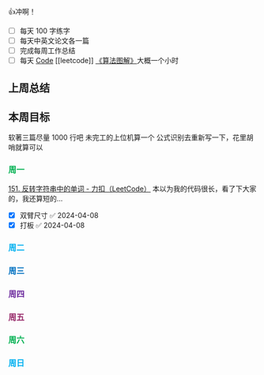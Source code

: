 👍冲啊！
- [ ] 每天 100 字练字
- [ ] 每天中英文论文各一篇
- [ ] 完成每周工作总结
- [ ] 每天 [Code](https://leetcode.cn/studyplan/top-interview-150/) [[leetcode]] [《算法图解》](https://www.bilibili.com/video/BV1PN4y1Q73P/?spm_id_from=333.788&vd_source=d3ee14ef6a5aeafdb4ae42baa01c2793)大概一个小时
## 上周总结

  

## 本周目标

软著三篇尽量 1000 行吧
未完工的上位机算一个
公式识别去重新写一下，花里胡哨就算可以

  

### <font color="#00b050">周一</font>

[151. 反转字符串中的单词 - 力扣（LeetCode）](https://leetcode.cn/problems/reverse-words-in-a-string/solutions/2657859/pythongoc-mo-ni-by-himymben-m2f0/?envType=study-plan-v2&envId=top-interview-150) 本以为我的代码很长，看了下大家的，我还算短的...

- [x] 双臂尺寸 ✅ 2024-04-08
- [x] 打板 ✅ 2024-04-08
### <font color="#00b0f0">周二</font>

  

### <font color="#0070c0">周三</font>

  

### <font color="#7030a0">周四</font>

  

### <font color="#972969">周五</font>

  

### <font color="#00b050">周六</font>

  

### <font color="#00b0f0">周日</font>

